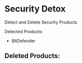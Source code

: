 # Security Detox
Detect and Delete Security Products

Detected Products:
- BitDefender

Deleted Products:
- 
